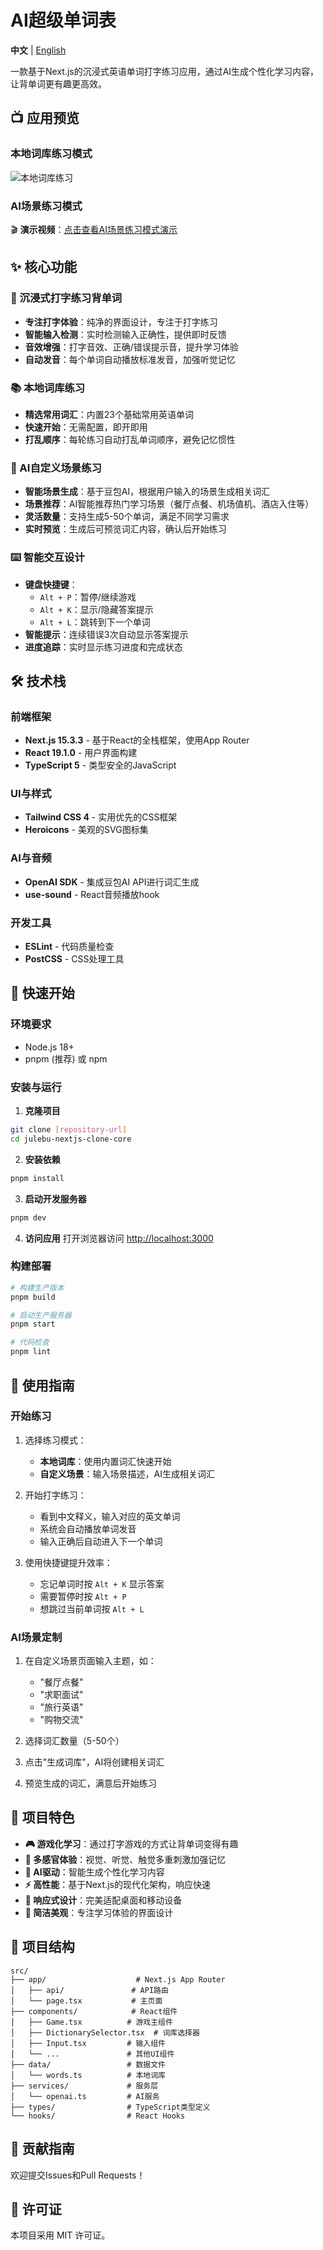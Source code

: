 # AI超级单词表

**中文** | [English](README.en.md)

一款基于Next.js的沉浸式英语单词打字练习应用，通过AI生成个性化学习内容，让背单词更有趣更高效。

## 📺 应用预览

### 本地词库练习模式
![本地词库练习](.assets/local-practice.gif)

### AI场景练习模式
🎬 **演示视频**：[点击查看AI场景练习模式演示](https://github.com/1nFrastr/julebu-nextjs-clone-core/blob/main/.assets/ai-scenairo-practice.mp4)

## ✨ 核心功能

### 🎯 沉浸式打字练习背单词
- **专注打字体验**：纯净的界面设计，专注于打字练习
- **智能输入检测**：实时检测输入正确性，提供即时反馈
- **音效增强**：打字音效、正确/错误提示音，提升学习体验
- **自动发音**：每个单词自动播放标准发音，加强听觉记忆

### 📚 本地词库练习
- **精选常用词汇**：内置23个基础常用英语单词
- **快速开始**：无需配置，即开即用
- **打乱顺序**：每轮练习自动打乱单词顺序，避免记忆惯性

### 🤖 AI自定义场景练习
- **智能场景生成**：基于豆包AI，根据用户输入的场景生成相关词汇
- **场景推荐**：AI智能推荐热门学习场景（餐厅点餐、机场值机、酒店入住等）
- **灵活数量**：支持生成5-50个单词，满足不同学习需求
- **实时预览**：生成后可预览词汇内容，确认后开始练习

### ⌨️ 智能交互设计
- **键盘快捷键**：
  - `Alt + P`：暂停/继续游戏
  - `Alt + K`：显示/隐藏答案提示
  - `Alt + L`：跳转到下一个单词
- **智能提示**：连续错误3次自动显示答案提示
- **进度追踪**：实时显示练习进度和完成状态

## 🛠 技术栈

### 前端框架
- **Next.js 15.3.3** - 基于React的全栈框架，使用App Router
- **React 19.1.0** - 用户界面构建
- **TypeScript 5** - 类型安全的JavaScript

### UI与样式
- **Tailwind CSS 4** - 实用优先的CSS框架
- **Heroicons** - 美观的SVG图标集

### AI与音频
- **OpenAI SDK** - 集成豆包AI API进行词汇生成
- **use-sound** - React音频播放hook

### 开发工具
- **ESLint** - 代码质量检查
- **PostCSS** - CSS处理工具

## 🚀 快速开始

### 环境要求
- Node.js 18+ 
- pnpm (推荐) 或 npm

### 安装与运行

1. **克隆项目**
```bash
git clone [repository-url]
cd julebu-nextjs-clone-core
```

2. **安装依赖**
```bash
pnpm install
```

3. **启动开发服务器**
```bash
pnpm dev
```

4. **访问应用**
打开浏览器访问 [http://localhost:3000](http://localhost:3000)

### 构建部署

```bash
# 构建生产版本
pnpm build

# 启动生产服务器
pnpm start

# 代码检查
pnpm lint
```

## 📖 使用指南

### 开始练习
1. 选择练习模式：
   - **本地词库**：使用内置词汇快速开始
   - **自定义场景**：输入场景描述，AI生成相关词汇

2. 开始打字练习：
   - 看到中文释义，输入对应的英文单词
   - 系统会自动播放单词发音
   - 输入正确后自动进入下一个单词

3. 使用快捷键提升效率：
   - 忘记单词时按 `Alt + K` 显示答案
   - 需要暂停时按 `Alt + P`
   - 想跳过当前单词按 `Alt + L`

### AI场景定制
1. 在自定义场景页面输入主题，如：
   - "餐厅点餐"
   - "求职面试"
   - "旅行英语"
   - "购物交流"

2. 选择词汇数量（5-50个）

3. 点击"生成词库"，AI将创建相关词汇

4. 预览生成的词汇，满意后开始练习

## 🎯 项目特色

- **🎮 游戏化学习**：通过打字游戏的方式让背单词变得有趣
- **🎵 多感官体验**：视觉、听觉、触觉多重刺激加强记忆
- **🧠 AI驱动**：智能生成个性化学习内容
- **⚡ 高性能**：基于Next.js的现代化架构，响应快速
- **📱 响应式设计**：完美适配桌面和移动设备
- **🎨 简洁美观**：专注学习体验的界面设计

## 📁 项目结构

```
src/
├── app/                    # Next.js App Router
│   ├── api/               # API路由
│   └── page.tsx           # 主页面
├── components/            # React组件
│   ├── Game.tsx          # 游戏主组件
│   ├── DictionarySelector.tsx  # 词库选择器
│   ├── Input.tsx         # 输入组件
│   └── ...               # 其他UI组件
├── data/                 # 数据文件
│   └── words.ts          # 本地词库
├── services/             # 服务层
│   └── openai.ts         # AI服务
├── types/                # TypeScript类型定义
└── hooks/                # React Hooks
```

## 🤝 贡献指南

欢迎提交Issues和Pull Requests！

## 📄 许可证

本项目采用 MIT 许可证。
